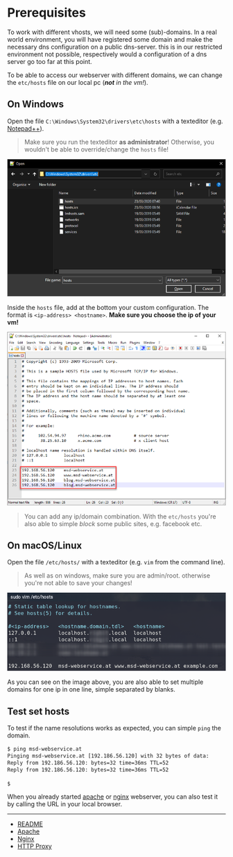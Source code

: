 # Prerequisites

To work with different vhosts, we will need some (sub)-domains. In a real world environment, you will have registered some domain and make the necessary dns configuration on a public dns-server. this is in our restricted environment not possible, respectively would a configuration of a dns server go too far at this point. 

To be able to access our webserver with different domains, we can change the `etc/hosts` file on our local pc (_**not** in the vm!_).

## On Windows

Open the file `C:\Windows\System32\drivers\etc\hosts` with a texteditor (e.g. [Notepad++](https://notepad-plus-plus.org/)).

> Make sure you run the texteditor **as administrator**! Otherwise, you wouldn't be able to override/change the `hosts` file!

![open hosts on windows](img/hosts_windows.png)

Inside the `hosts` file, add at the bottom your custom configuration. The format is `<ip-address> <hostname>`. **Make sure you choose the ip of your vm!**

![update hosts](img/hosts_windows_change.png)

> You can add any ip/domain combination. With the `etc/hosts` you're also able to simple *block* some public sites, e.g. facebook etc.

## On macOS/Linux

Open the file `/etc/hosts/` with a texteditor (e.g. `vim` from the command line).

> As well as on windows, make sure you are admin/root. otherwise you're not able to save your changes!

![update hosts](img/hosts_nix.png)

As you can see on the image above, you are also able to set multiple domains for one ip in one line, simple separated by blanks.

## Test set hosts

To test if the name resolutions works as expected, you can simple `ping` the domain.

```console
$ ping msd-webservice.at
Pinging msd-webservice.at [192.186.56.120] with 32 bytes of data:
Reply from 192.186.56.120: bytes=32 time=36ms TTL=52
Reply from 192.186.56.120: bytes=32 time=36ms TTL=52

$
```

When you already started [apache](./01_apache.md) or [nginx](./01_nginx.md) webserver, you can also test it by calling the URL in your local browser.


***

* [README](../README.md)
* [Apache](01_apache.md)
* [Nginx](02_nginx.md)
* [HTTP Proxy](03_proxy.md)
